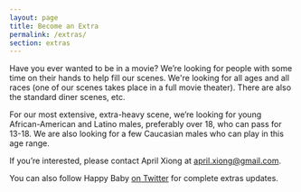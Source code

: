 ```yaml
---
layout: page
title: Become an Extra
permalink: /extras/
section: extras
---
```


Have you ever wanted to be in a movie? We’re looking for people with some time on their hands to help fill our scenes. We're looking for all ages and all races (one of our scenes takes place in a full movie theater). There are also the standard diner scenes, etc.

For our most extensive, extra-heavy scene, we’re looking for young African-American and Latino males, preferably over 18, who can pass for 13-18. We are also looking for a few Caucasian males who can play in this age range.

If you’re interested, please contact April Xiong at [april.xiong@gmail.com](mailto:april.xiong@gmail.com).

You can also follow Happy Baby [on Twitter](https://twitter.com/HappyBabyMovie) for complete extras updates.
